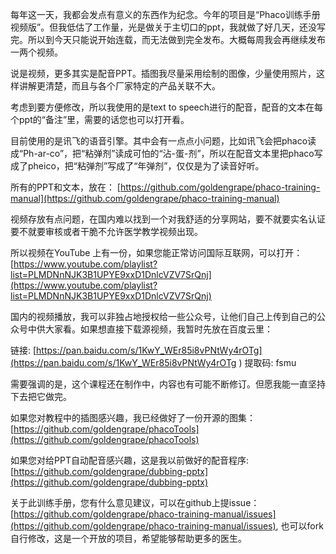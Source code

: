 <!--
.. title: phaco训练手册视频版开始连载
.. slug: phaco-training-OCW
.. date: 2019-7-4 12:00:00 UTC+08:00
.. tags: ophthalmology
.. category: ophthalmology
.. link:
.. description:
.. type: text
-->

每年这一天，我都会发点有意义的东西作为纪念。今年的项目是“Phaco训练手册视频版”。但我低估了工作量，光是做关于主切口的ppt，我就做了好几天，还没写完。所以到今天只能说开始连载，而无法做到完全发布。大概每周我会再继续发布一两个视频。

说是视频，更多其实是配音PPT。插图我尽量采用绘制的图像，少量使用照片，这样讲解更清楚，而且与各个厂家特定的产品关联不大。

考虑到要方便修改，所以我使用的是text to speech进行的配音，配音的文本在每个ppt的“备注”里，需要的话您也可以打开看。

目前使用的是讯飞的语音引擎。其中会有一点点小问题，比如讯飞会把phaco读成“Ph-ar-co”，把“粘弹剂”读成可怕的“沾-蛋-剂”，所以在配音文本里把phaco写成了pheico，把“粘弹剂”写成了“年弹剂”，仅仅是为了读音好听。

所有的PPT和文本，放在：
[https://github.com/goldengrape/phaco-training-manual](https://github.com/goldengrape/phaco-training-manual)

视频存放有点问题，在国内难以找到一个对我舒适的分享网站，要不就要实名认证要不就要审核或者干脆不允许医学教学视频出现。

所以视频在YouTube 上有一份，如果您能正常访问国际互联网，可以打开：
[https://www.youtube.com/playlist?list=PLMDNnNJK3B1UPYE9xxD1DnlcVZV7SrQnj](https://www.youtube.com/playlist?list=PLMDNnNJK3B1UPYE9xxD1DnlcVZV7SrQnj)

国内的视频播放，我可以非独占地授权给一些公众号，让他们自己上传到自己的公众号中供大家看。如果想直接下载源视频，我暂时先放在百度云里：

链接: [https://pan.baidu.com/s/1KwY_WEr85i8vPNtWy4rOTg](https://pan.baidu.com/s/1KwY_WEr85i8vPNtWy4rOTg ) 提取码: fsmu 

需要强调的是，这个课程还在制作中，内容也有可能不断修订。但愿我能一直坚持下去把它做完。

如果您对教程中的插图感兴趣，我已经做好了一份开源的图集：[https://github.com/goldengrape/phacoTools](https://github.com/goldengrape/phacoTools)

如果您对给PPT自动配音感兴趣，这是我以前做好的配音程序: [https://github.com/goldengrape/dubbing-pptx](https://github.com/goldengrape/dubbing-pptx)

关于此训练手册，您有什么意见建议，可以在github上提issue：[https://github.com/goldengrape/phaco-training-manual/issues](https://github.com/goldengrape/phaco-training-manual/issues), 也可以fork自行修改，这是一个开放的项目，希望能够帮助更多的医生。